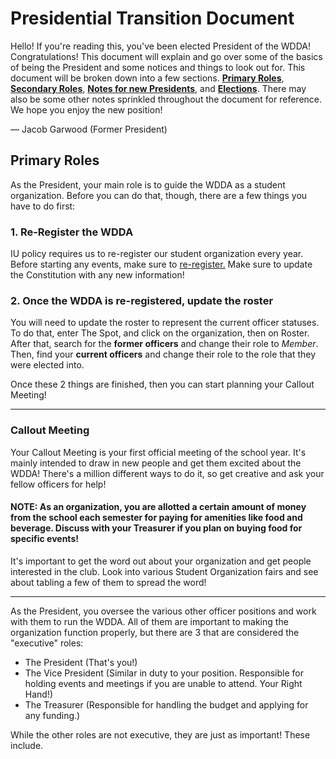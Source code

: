 # Presidential Transition Document
Hello! If you're reading this, you've been elected President of the WDDA! Congratulations! This document will explain and go over some of the basics of being the President and some notices and things to look out for. This document will be broken down into a few sections. <a href="#primary">**Primary Roles**</a>, <a href="#secondary">**Secondary Roles**</a>, <a href="#notes">**Notes for new Presidents**</a>, and <a href="election">**Elections**</a>. There may also be some other notes sprinkled throughout the document for reference. We hope you enjoy the new position!

— Jacob Garwood (Former President)

## <a name="primary"></a>Primary Roles
As the President, your main role is to guide the WDDA as a student organization. Before you can do that, though, there are a few things you have to do first:
### 1. Re-Register the WDDA
IU policy requires us to re-register our student organization every year. Before starting any events, make sure to <a href="https://studentlife.indiana.edu/involvement-belonging/student-involvement-leadership/student-organizations/manage-organization/reregister.html">re-register.</a> Make sure to update the Constitution with any new information!
### 2. Once the WDDA is re-registered, update the roster
You will need to update the roster to represent the current officer statuses. To do that, enter The Spot, and click on the organization, then on Roster. After that, search for the **former officers** and change their role to *Member*. Then, find your **current officers** and change their role to the role that they were elected into.  

Once these 2 things are finished, then you can start planning your Callout Meeting!
***

### Callout Meeting
Your Callout Meeting is your first official meeting of the school year. It's mainly intended to draw in new people and get them excited about the WDDA! There's a million different ways to do it, so get creative and ask your fellow officers for help!

#### NOTE: As an organization, you are allotted a certain amount of money from the school each semester for paying for amenities like food and beverage. Discuss with your Treasurer if you plan on buying food for specific events!

It's important to get the word out about your organization and get people interested in the club. Look into various Student Organization fairs and see about tabling a few of them to spread the word!

***
As the President, you oversee the various other officer positions and work with them to run the WDDA. All of them are important to making the organization function properly, but there are 3 that are considered the "executive" roles:

- The President (That's you!)
- The Vice President (Similar in duty to your position. Responsible for holding events and meetings if you are unable to attend. Your Right Hand!)
- The Treasurer (Responsible for handling the budget and applying for any funding.)

While the other roles are not executive, they are just as important! These include.
